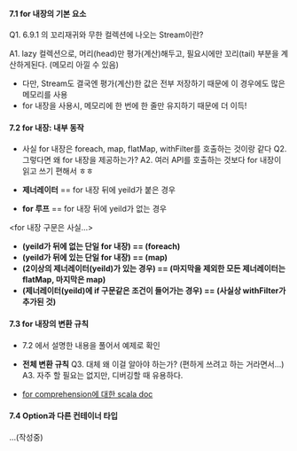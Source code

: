 #### 7.1 for 내장의 기본 요소
Q1. 6.9.1 의 꼬리재귀와 무한 컬렉션에 나오는 Stream이란?

A1. lazy 컬렉션으로, 머리(head)만 평가(계산)해두고, 필요시에만 꼬리(tail) 부분을 계산하게된다. (메모리 아낄 수 있음)

- 다만, Stream도 결국엔 평가(계산)한 값은 전부 저장하기 때문에 이 경우에도 많은 메모리를 사용
- for 내장을 사용시, 메모리에 한 번에 한 줄만 유지하기 때문에 더 이득!

#### 7.2 for 내장: 내부 동작
- 사실 for 내장은 foreach, map, flatMap, withFilter를 호출하는 것이랑 같다
Q2. 그렇다면 왜 for 내장을 제공하는가?
  A2. 여러 API를 호출하는 것보다 for 내장이 읽고 쓰기 편해서 ㅎㅎ

- **제너레이터** == for 내장 뒤에 yeild가 붙은 경우
- **for 루프** == for 내장 뒤에 yeild가 없는 경우

<for 내장 구문은 사실...>
- **(yeild가 뒤에 없는 단일 for 내장) == (foreach)**
- **(yeild가 뒤에 있는 단일 for 내장) == (map)**
- **(2이상의 제너레이터(yeild)가 있는 경우) == (마지막을 제외한 모든 제너레이터는 flatMap, 마지막은 map)**
- **(제너레이터(yeild)에 if 구문같은 조건이 들어가는 경우) == (사실상 withFilter가 추가된 것)**

#### 7.3 for 내장의 변환 규칙
- 7.2 에서 설명한 내용을 풀어서 예제로 확인
- **전체 변환 규칙**
Q3. 대체 왜 이걸 알아야 하는가? (편하게 쓰려고 하는 거라면서...)
A3. 자주 할 필요는 없지만, 디버깅할 때 유용하다.

- [for comprehension에 대한 scala doc](https://docs.scala-lang.org/tour/for-comprehensions.html#inner-main)

#### 7.4 Option과 다른 컨테이너 타입
...(작성중)
